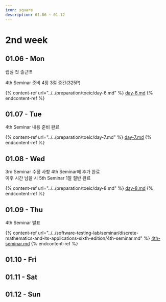 ```yaml
---
icon: square
description: 01.06 ~ 01.12
---
```


# 2nd week

## 01.06 - Mon

랩실 첫 출근!!!

4th Seminar 준비 4장 3절 중간(325P)

{% content-ref url="../../preparation/toeic/day-6.md" %}
[day-6.md](../../preparation/toeic/day-6.md)
{% endcontent-ref %}



## 01.07 - Tue

4th Seminar 내용 준비 완료

{% content-ref url="../../preparation/toeic/day-7.md" %}
[day-7.md](../../preparation/toeic/day-7.md)
{% endcontent-ref %}



## 01.08 - Wed

3rd Seminar 수정 사항 4th Seminar에 추가 완료\
이후 시간 남을 시 5th Seminar 1절 절반 완료

{% content-ref url="../../preparation/toeic/day-8.md" %}
[day-8.md](../../preparation/toeic/day-8.md)
{% endcontent-ref %}



## 01.09 - Thu

4th Seminar 발표

{% content-ref url="../../software-testing-lab/seminar/discrete-mathematics-and-its-applications-sixth-edition/4th-seminar.md" %}
[4th-seminar.md](../../software-testing-lab/seminar/discrete-mathematics-and-its-applications-sixth-edition/4th-seminar.md)
{% endcontent-ref %}



## 01.10 - Fri



## 01.11 - Sat



## 01.12 - Sun

